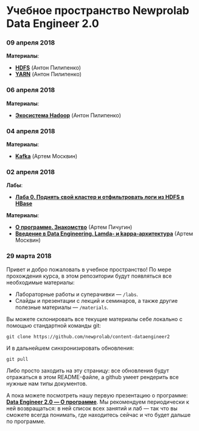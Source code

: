 # Учебное пространство Newprolab Data Engineer 2.0

### 09 апреля 2018

**Материалы**:

* [**HDFS**](materials/2018-04-09_HDFS_Антон-Пилипенко.pdf) (Антон Пилипенко)
* [**YARN**](materials/2018-04-09_YARN_Антон-Пилипенко.pdf) (Антон Пилипенко)

### 06 апреля 2018

**Материалы**:

* [**Экосистема Hadoop**](materials/2018-04-06_Экосистема-Hadoop_Антон-Пилипенко.pdf) (Антон Пилипенко)

### 04 апреля 2018

**Материалы**:

* [**Kafka**](materials/2018-04-04_Kafka_Артем-Москвин.pdf) (Артем Москвин)

### 02 апреля 2018

**Лабы**:

* [**Лаба 0. Поднять свой кластер и отфильтровать логи из HDFS в HBase**](labs/lab00)

**Материалы**:

* [**О программе. Знакомство**](materials/2018-04-02_О-программе_Артем-Пичугин.pdf) (Артем Пичугин)
* [**Введение в Data Engineering. Lamda- и kappa-архитектура**](materials/2018-04-02_Введение-в-DE_Артем-Москвин.pdf) (Артем Москвин)

### 29 марта 2018

Привет и добро пожаловать в учебное пространство! По мере прохождения курса, в этом репозитории будут появляться все необходимые материалы:
* Лабораторные работы и суперачивки — `/labs`. 
* Слайды и презентации с лекций и семинаров, а также другие полезные материалы — `/materials`.

Вы можете склонировать все текущие материалы себе локально с помощью стандартной команды git:

`git clone https://github.com/newprolab/content-dataengineer2`

И в дальнейшем синхронизировать обновления:

`git pull`

Либо просто заходить на эту страницу: все обновления будут отражаться в этом README-файле, а github умеет рендерить все нужные нам типы документов.

А пока можете посмотреть нашу первую презентацию о программе: **[Data Engineer 2.0 — О программе](materials/2018-04-02_О-программе_Артем-Пичугин.pdf)**. Мы рекомендуем периодически к ней возвращаться: в ней список всех занятий и лаб — так что вы сможете всегда понимать, где находитесь сейчас и что будет дальше по программе.
